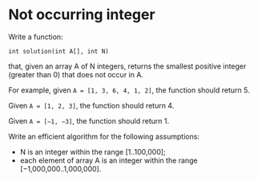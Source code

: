 # Not occurring integer

Write a function:

    int solution(int A[], int N)

that, given an array A of N integers, returns the smallest positive integer (greater than 0) that does not occur in A.

For example, given `A = [1, 3, 6, 4, 1, 2]`, the function should return 5.

Given `A = [1, 2, 3]`, the function should return 4.

Given `A = [−1, −3]`, the function should return 1.

Write an efficient algorithm for the following assumptions:
- N is an integer within the range [1..100,000];
- each element of array A is an integer within the range [−1,000,000..1,000,000].

